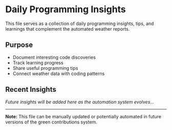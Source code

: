 # Daily Programming Insights

This file serves as a collection of daily programming insights, tips, and learnings that complement the automated weather reports.

## Purpose

- Document interesting code discoveries
- Track learning progress
- Share useful programming tips
- Connect weather data with coding patterns

## Recent Insights

*Future insights will be added here as the automation system evolves...*

---

**Note:** This file can be manually updated or potentially automated in future versions of the green contributions system.
